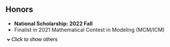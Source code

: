 ## Honors

<ul style="margin:0 0 5px;">
  <li><autocolor><strong>National Scholarship: 2022 Fall</strong></autocolor></li> 
<!--   <li><autocolor>SJTU Excellent Undergraduate: 2023 Spring</autocolor></li> -->
<!--   <li><autocolor>Shao Ch’iu Alumni Scholarship: 2021 Fall</autocolor></li> -->
<!--   <li><autocolor>Kwang-Hua Scholarship: 2020 Fall</autocolor></li> -->
<!--   <li><autocolor>SJTU Excellence Scholarship: 2023 Fall, 2022 Fall, 2021 Fall, 2020 Fall</autocolor></li> -->
<!--   <li><autocolor>SJTU Academic Progress Scholarship: 2021 Fall</autocolor></li> -->
<!--   <li><autocolor>SJTU Merit Student: 2021 Fall</autocolor></li> -->
<!--   <li><autocolor>SJTU Excellent League Member: 2024 Spring, 2022 Spring, 2020 Spring</autocolor></li> -->
<!--   <li><autocolor>Top-5 in ICCV 2023 Workshop on Computer Vision for Automated Medical Diagnosis CXR-LT Competition</autocolor></li> -->
  <li><autocolor>Finalist in 2021 Mathematical Contest in Modeling (MCM/ICM)</autocolor></li>
<!--   <li><autocolor>Second Prize of 2020 National Undergraduate Mathematics Competition</autocolor></li> -->
</ul>

<html lang="en">
<head>
<meta charset="UTF-8">
<meta name="viewport" content="width=device-width, initial-scale=1.0">
<title>折叠示例</title>
<style>
    .arrow {
        border: solid black;
        border-width: 0 2px 2px 0; /* 尖头更小 */
        display: inline-block;
        padding: 2px; /* 尖头更小 */
        transform: rotate(45deg);
        transition: transform 0.3s ease-in-out;
    }

    .arrow.up {
        transform: rotate(-135deg);
    }

    #honorsList {
        margin: 0 0 5px;
        display: none;
    }

    button {
        background-color: transparent; /* 去除背景颜色 */
        border: none;
        cursor: pointer;
        display: flex;
        align-items: center; /* 垂直居中箭头和文字 */
        padding: 5px;
    }

    button:focus {
        outline: none;
    }

    .button-text {
        margin-left: 5px;
        font-size: 14px;
    }
</style>
</head>
<body>

<button onclick="toggleList()">
    <i class="arrow"></i>
    <span class="button-text">Click to show others</span>
</button>
<ul id="honorsList">
  <li>SJTU Excellent Undergraduate: 2023 Spring</li>
  <li>Shao Ch’iu Alumni Scholarship: 2021 Fall</li>
  <li>Kwang-Hua Scholarship: 2020 Fall</li>
  <li>SJTU Excellence Scholarship: 2023 Fall, 2022 Fall, 2021 Fall, 2020 Fall</li>
  <li>SJTU Academic Progress Scholarship: 2021 Fall</li>
  <li>SJTU Merit Student: 2021 Fall</li>
  <li>SJTU Excellent League Member: 2024 Spring, 2022 Spring, 2020 Spring</li>
  <li>Top-5 in ICCV 2023 Workshop on Computer Vision for Automated Medical Diagnosis CXR-LT Competition</li>
  <li>Second Prize of 2020 National Undergraduate Mathematics Competition</li>
</ul>

<script>
function toggleList() {
    var list = document.getElementById('honorsList');
    var arrow = document.querySelector('.arrow');
    if (list.style.display === 'none') {
        list.style.display = 'block';
        arrow.classList.add('up');
    } else {
        list.style.display = 'none';
        arrow.classList.remove('up');
    }
}
</script>

</body>
</html>
